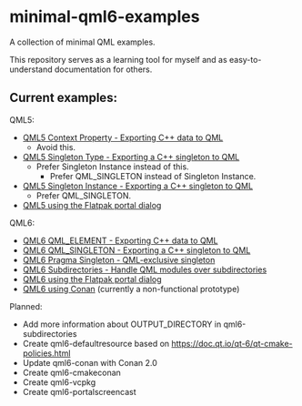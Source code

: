 # minimal-qml6-examples

A collection of minimal QML examples.

This repository serves as a learning tool for myself and as easy-to-understand documentation for others.

## Current examples:

QML5:

* [QML5 Context Property - Exporting C++ data to QML](qml5-contextproperty)
  * Avoid this.
* [QML5 Singleton Type - Exporting a C++ singleton to QML](qml5-singletontype)
  * Prefer Singleton Instance instead of this.
    *  Prefer QML_SINGLETON instead of Singleton Instance.
* [QML5 Singleton Instance - Exporting a C++ singleton to QML](qml5-singletoninstance)
  * Prefer QML_SINGLETON.
* [QML5 using the Flatpak portal dialog](qml5-portaldialog)

QML6:

* [QML6 QML_ELEMENT - Exporting C++ data to QML](qml6-qmlelement)
* [QML6 QML_SINGLETON - Exporting a C++ singleton to QML](qml6-singleton)
* [QML6 Pragma Singleton - QML-exclusive singleton](qml6-pragmasingleton)
* [QML6 Subdirectories - Handle QML modules over subdirectories](qml6-subdirectories)
* [QML6 using the Flatpak portal dialog](qml6-portaldialog)
* [QML6 using Conan](qml6-conan) (currently a non-functional prototype)

Planned:

* Add more information about OUTPUT_DIRECTORY in qml6-subdirectories
* Create qml6-defaultresource based on https://doc.qt.io/qt-6/qt-cmake-policies.html
* Update qml6-conan with Conan 2.0
* Create qml6-cmakeconan
* Create qml6-vcpkg
* Create qml6-portalscreencast


